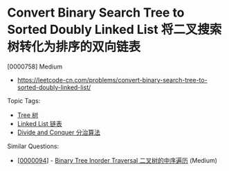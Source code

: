 # Convert Binary Search Tree to Sorted Doubly Linked List 将二叉搜索树转化为排序的双向链表

[0000758] Medium

- https://leetcode-cn.com/problems/convert-binary-search-tree-to-sorted-doubly-linked-list/

Topic Tags:

- [Tree 树](https://leetcode-cn.com/tag/tree/)
- [Linked List 链表](https://leetcode-cn.com/tag/linked-list/)
- [Divide and Conquer 分治算法](https://leetcode-cn.com/tag/divide-and-conquer/)

Similar Questions:

- [[0000094](https://leetcode-cn.com/problems/binary-tree-inorder-traversal/)] - [Binary Tree Inorder Traversal 二叉树的中序遍历](./0000094.binary-tree-inorder-traversal.md) (Medium)
